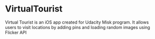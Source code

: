 # VirtualTourist
Virtual Tourist is an iOS app created for Udacity Misk program. It allows users to visit locations by adding pins and loading random images using Flicker API
